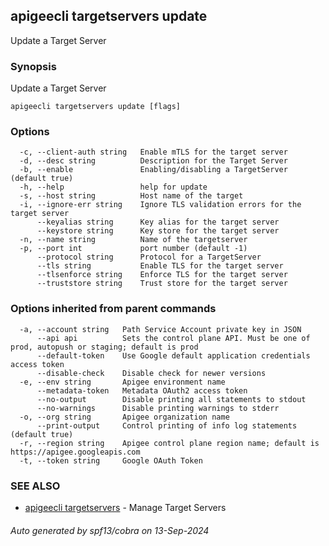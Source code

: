 ## apigeecli targetservers update

Update a Target Server

### Synopsis

Update a Target Server

```
apigeecli targetservers update [flags]
```

### Options

```
  -c, --client-auth string   Enable mTLS for the target server
  -d, --desc string          Description for the Target Server
  -b, --enable               Enabling/disabling a TargetServer (default true)
  -h, --help                 help for update
  -s, --host string          Host name of the target
  -i, --ignore-err string    Ignore TLS validation errors for the target server
      --keyalias string      Key alias for the target server
      --keystore string      Key store for the target server
  -n, --name string          Name of the targetserver
  -p, --port int             port number (default -1)
      --protocol string      Protocol for a TargetServer
      --tls string           Enable TLS for the target server
      --tlsenforce string    Enforce TLS for the target server
      --truststore string    Trust store for the target server
```

### Options inherited from parent commands

```
  -a, --account string   Path Service Account private key in JSON
      --api api          Sets the control plane API. Must be one of prod, autopush or staging; default is prod
      --default-token    Use Google default application credentials access token
      --disable-check    Disable check for newer versions
  -e, --env string       Apigee environment name
      --metadata-token   Metadata OAuth2 access token
      --no-output        Disable printing all statements to stdout
      --no-warnings      Disable printing warnings to stderr
  -o, --org string       Apigee organization name
      --print-output     Control printing of info log statements (default true)
  -r, --region string    Apigee control plane region name; default is https://apigee.googleapis.com
  -t, --token string     Google OAuth Token
```

### SEE ALSO

* [apigeecli targetservers](apigeecli_targetservers.md)	 - Manage Target Servers

###### Auto generated by spf13/cobra on 13-Sep-2024
